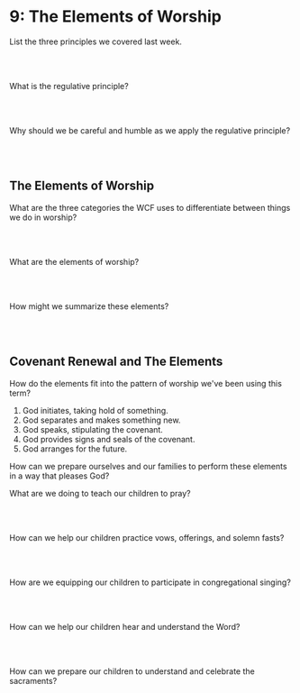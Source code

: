 # 9: The Elements of Worship

List the three principles we covered last week.

<br />
<br />

What is the regulative principle?

<br />
<br />

Why should we be careful and humble as we apply the regulative principle?

<br />
<br />

## The Elements of Worship

What are the three categories the WCF uses to differentiate between things we do in worship?

<br />
<br />

What are the elements of worship?

<br />
<br />

How might we summarize these elements?

<br />
<br />

## Covenant Renewal and The Elements

How do the elements fit into the pattern of worship we've been using this term?

1. God initiates, taking hold of something.
2. God separates and makes something new.
3. God speaks, stipulating the covenant.
4. God provides signs and seals of the covenant.
5. God arranges for the future.

How can we prepare ourselves and our families to perform these elements in a way that pleases God?

What are we doing to teach our children to pray?

<br />
<br />

How can we help our children practice vows, offerings, and solemn fasts?

<br />
<br />

How are we equipping our children to participate in congregational singing?

<br />
<br />

How can we help our children hear and understand the Word?

<br />
<br />

How can we prepare our children to understand and celebrate the sacraments?

<br />
<br />